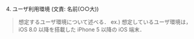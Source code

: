 4. ユーザ利⽤環境 (⽂責: 名前(○○⼤))

> 想定するユーザ環境について述べる．
ex.) 想定しているユーザ環境は，iOS 8.0 以降を搭載した
iPhone 5 以降の iOS 端末．